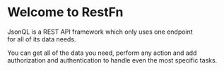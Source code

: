 # Welcome to RestFn

JsonQL is a REST API framework which only uses one endpoint  
for all of its data needs.

You can get all of the data you need, perform any action and add
authorization and authentication to handle even the most specific
tasks.